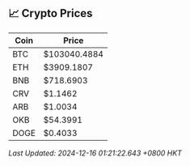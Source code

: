 ## 📈 Crypto Prices

| Coin | Price |
| ---- | ----- |
| BTC | $103040.4884 |
| ETH | $3909.1807 |
| BNB | $718.6903 |
| CRV | $1.1462 |
| ARB | $1.0034 |
| OKB | $54.3991 |
| DOGE | $0.4033 |

_Last Updated: 2024-12-16 01:21:22.643 +0800 HKT_